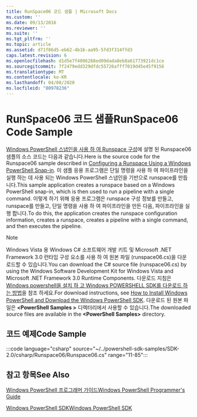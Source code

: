 ```yaml
---
title: RunSpace06 코드 샘플 | Microsoft Docs
ms.custom: ''
ms.date: 09/13/2016
ms.reviewer: ''
ms.suite: ''
ms.tgt_pltfrm: ''
ms.topic: article
ms.assetid: d71f86d5-eb62-4b16-aa95-5fd3f314ffd3
caps.latest.revision: 6
ms.openlocfilehash: d1d5e7f4096288ed09dada8eb8a61773921dc1ce
ms.sourcegitcommit: 7f2479edd329dfdc55726afff7019d45e45f9156
ms.translationtype: MT
ms.contentlocale: ko-KR
ms.lasthandoff: 04/08/2020
ms.locfileid: "80978236"
---
```

# <a name="runspace06-code-sample"></a><span data-ttu-id="17ffd-102">RunSpace06 코드 샘플</span><span class="sxs-lookup"><span data-stu-id="17ffd-102">RunSpace06 Code Sample</span></span>

<span data-ttu-id="17ffd-103">[Windows PowerShell 스냅인을 사용 하 여 Runspace 구성](https://msdn.microsoft.com/a7289ee8-9732-49ee-91c7-d533e9538b83)에 설명 된 Runspace06 샘플의 소스 코드는 다음과 같습니다.</span><span class="sxs-lookup"><span data-stu-id="17ffd-103">Here is the source code for the Runspace06 sample described in [Configuring a Runspace Using a Windows PowerShell Snap-in](https://msdn.microsoft.com/a7289ee8-9732-49ee-91c7-d533e9538b83).</span></span>
<span data-ttu-id="17ffd-104">이 샘플 응용 프로그램은 단일 명령을 사용 하 여 파이프라인을 실행 하는 데 사용 되는 Windows PowerShell 스냅인을 기반으로 runspace를 만듭니다.</span><span class="sxs-lookup"><span data-stu-id="17ffd-104">This sample application creates a runspace based on a Windows PowerShell snap-in, which is then used to run a pipeline with a single command.</span></span> <span data-ttu-id="17ffd-105">이렇게 하기 위해 응용 프로그램은 runspace 구성 정보를 만들고, runspace를 만들고, 단일 명령을 사용 하 여 파이프라인을 만든 다음, 파이프라인을 실행 합니다.</span><span class="sxs-lookup"><span data-stu-id="17ffd-105">To do this, the application creates the runspace configuration information, creates a runspace, creates a pipeline with a single command, and then executes the pipeline.</span></span>

> [!NOTE]
> <span data-ttu-id="17ffd-106">Windows Vista 용 Windows C# 소프트웨어 개발 키트 및 Microsoft .NET Framework 3.0 런타임 구성 요소를 사용 하 여 원본 파일 (runspace06.cs)을 다운로드할 수 있습니다.</span><span class="sxs-lookup"><span data-stu-id="17ffd-106">You can download the C# source file (runspace06.cs) by using the Windows Software Development Kit for Windows Vista and Microsoft .NET Framework 3.0 Runtime Components.</span></span> <span data-ttu-id="17ffd-107">다운로드 지침은 [Windows powershell을 설치 하 고 Windows POWERSHELL SDK를 다운로드 하는 방법](/powershell/scripting/developer/installing-the-windows-powershell-sdk)을 참조 하세요.</span><span class="sxs-lookup"><span data-stu-id="17ffd-107">For download instructions, see [How to Install Windows PowerShell and Download the Windows PowerShell SDK](/powershell/scripting/developer/installing-the-windows-powershell-sdk).</span></span>
> <span data-ttu-id="17ffd-108">다운로드 된 원본 파일은 **\<PowerShell Samples >** 디렉터리에서 사용할 수 있습니다.</span><span class="sxs-lookup"><span data-stu-id="17ffd-108">The downloaded source files are available in the **\<PowerShell Samples>** directory.</span></span>

## <a name="code-sample"></a><span data-ttu-id="17ffd-109">코드 예제</span><span class="sxs-lookup"><span data-stu-id="17ffd-109">Code Sample</span></span>

:::code language="csharp" source="~/../powershell-sdk-samples/SDK-2.0/csharp/Runspace06/Runspace06.cs" range="11-85":::

## <a name="see-also"></a><span data-ttu-id="17ffd-110">참고 항목</span><span class="sxs-lookup"><span data-stu-id="17ffd-110">See Also</span></span>

[<span data-ttu-id="17ffd-111">Windows PowerShell 프로그래머 가이드</span><span class="sxs-lookup"><span data-stu-id="17ffd-111">Windows PowerShell Programmer's Guide</span></span>](./windows-powershell-programmer-s-guide.md)

[<span data-ttu-id="17ffd-112">Windows PowerShell SDK</span><span class="sxs-lookup"><span data-stu-id="17ffd-112">Windows PowerShell SDK</span></span>](../windows-powershell-reference.md)
